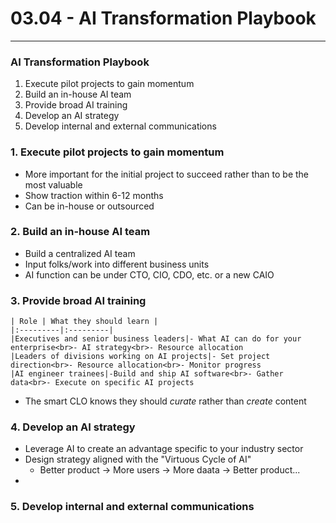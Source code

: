 # 03.04 - AI Transformation Playbook

---

### AI Transformation Playbook
1. Execute pilot projects to gain momentum
2. Build an in-house AI team
3. Provide broad AI training
4. Develop an AI strategy
5. Develop internal and external communications

### 1. Execute pilot projects to gain momentum
- More important for the initial project to succeed rather than to be the most valuable
- Show traction within 6-12 months
- Can be in-house or outsourced

### 2. Build an in-house AI team
- Build a centralized AI team
- Input folks/work into different business units
- AI function can be under CTO, CIO, CDO, etc. or a new CAIO

### 3. Provide broad AI training

    | Role | What they should learn |
    |:---------|:---------|
    |Executives and senior business leaders|- What AI can do for your enterprise<br>- AI strategy<br>- Resource allocation
    |Leaders of divisions working on AI projects|- Set project direction<br>- Resource allocation<br>- Monitor progress
    |AI engineer trainees|-Build and ship AI software<br>- Gather data<br>- Execute on specific AI projects

- The smart CLO knows they should *curate* rather than *create* content

### 4. Develop an AI strategy
- Leverage AI to create an advantage specific to your industry sector
- Design strategy aligned with the "Virtuous Cycle of AI"
    - Better product -> More users -> More daata -> Better product...
- 

### 5. Develop internal and external communications
